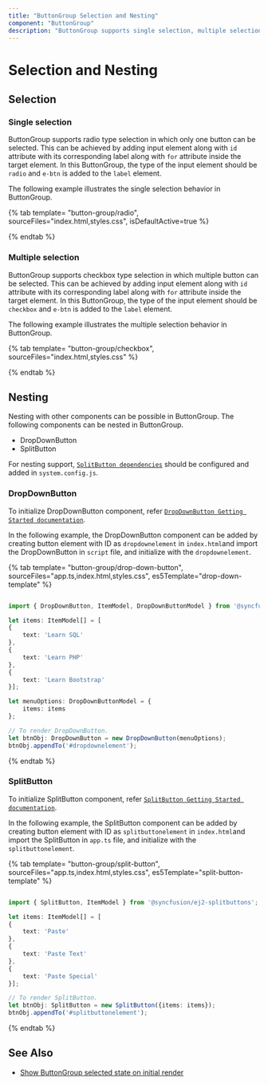 ```yaml
---
title: "ButtonGroup Selection and Nesting"
component: "ButtonGroup"
description: "ButtonGroup supports single selection, multiple selection, nesting with dropdownbutton and splitbutton components."
---
```


# Selection and Nesting

## Selection

### Single selection

ButtonGroup supports radio type selection in which only one button can be selected. This can be achieved by adding input element
along with `id` attribute with its corresponding label along with `for` attribute inside the target element. In this ButtonGroup,
the type of the input element should be `radio` and `e-btn` is added to the `label` element.

The following example illustrates the single selection behavior in ButtonGroup.

{% tab template= "button-group/radio", sourceFiles="index.html,styles.css", isDefaultActive=true %}

{% endtab %}

### Multiple selection

ButtonGroup supports checkbox type selection in which multiple button can be selected. This can be achieved by adding input element
along with `id` attribute with its corresponding label along with `for` attribute inside the target element. In this ButtonGroup,
the type of the input element should be `checkbox` and `e-btn` is added to the `label` element.

The following example illustrates the multiple selection behavior in ButtonGroup.

{% tab template= "button-group/checkbox", sourceFiles="index.html,styles.css" %}

{% endtab %}

## Nesting

Nesting with other components can be possible in ButtonGroup. The following components can be nested in ButtonGroup.
* DropDownButton
* SplitButton

For nesting support, [`SplitButton dependencies`](./../split-button/getting-started#dependencies) should be configured and added in `system.config.js`.

### DropDownButton

To initialize DropDownButton component, refer [`DropDownButton Getting Started documentation`](./../drop-down-button/getting-started).

In the following example, the DropDownButton component can be added by creating button element with ID as `dropdownelement` in `index.html`and
import the DropDownButton in `script` file, and initialize with the `dropdownelement`.

{% tab template= "button-group/drop-down-button", sourceFiles="app.ts,index.html,styles.css", es5Template="drop-down-template" %}

```typescript

import { DropDownButton, ItemModel, DropDownButtonModel } from '@syncfusion/ej2-splitbuttons';

let items: ItemModel[] = [
{
    text: 'Learn SQL'
},
{
    text: 'Learn PHP'
},
{
    text: 'Learn Bootstrap'
}];

let menuOptions: DropDownButtonModel = {
    items: items
};

// To render DropDownButton.
let btnObj: DropDownButton = new DropDownButton(menuOptions);
btnObj.appendTo('#dropdownelement');

```

{% endtab %}

### SplitButton

To initialize SplitButton component, refer [`SplitButton Getting Started documentation`](./../split-button/getting-started).

In the following example, the SplitButton component can be added by creating button element with ID as `splitbuttonelement` in `index.html`and
import the SplitButton in `app.ts` file, and initialize with the `splitbuttonelement`.

{% tab template= "button-group/split-button", sourceFiles="app.ts,index.html,styles.css", es5Template="split-button-template" %}

```typescript

import { SplitButton, ItemModel } from '@syncfusion/ej2-splitbuttons';

let items: ItemModel[] = [
{
    text: 'Paste'
},
{
    text: 'Paste Text'
},
{
    text: 'Paste Special'
}];

// To render SplitButton.
let btnObj: SplitButton = new SplitButton({items: items});
btnObj.appendTo('#splitbuttonelement');

```

{% endtab %}

## See Also

* [Show ButtonGroup selected state on initial render](./how-to/show-buttongroup-selected-state-on-initial-render)